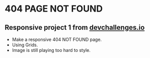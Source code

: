 # 404 PAGE NOT FOUND

## Responsive project 1 from [devchallenges.io](https://devchallenges.io/challenges/wBunSb7FPrIepJZAg0sY)

- Make a responsive 404 NOT FOUND page.
- Using Grids.
- Image is still playing too hard to style.















